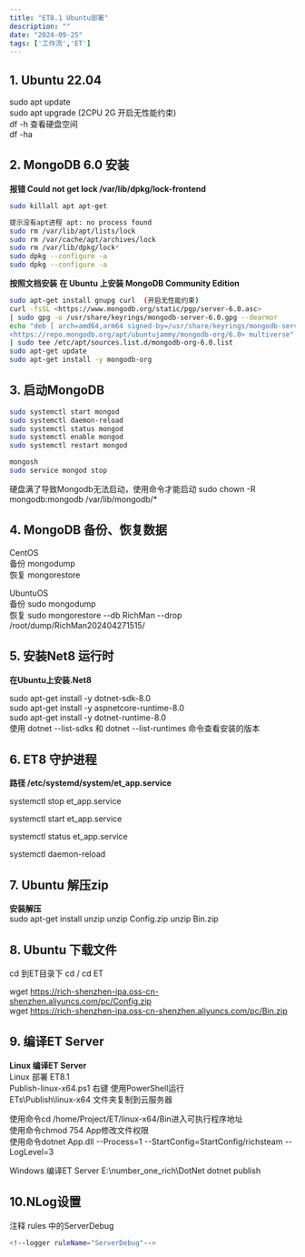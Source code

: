 ```yaml
---
title: "ET8.1 Ubuntu部署"
description: ""
date: "2024-09-25"
tags: ['工作流','ET']
---
```


## 1. Ubuntu 22.04

sudo apt update  
sudo apt upgrade (2CPU 2G 开启无性能约束)  
df -h 查看硬盘空间  
df -ha  

## 2. MongoDB 6.0 安装

**报错 Could not get lock /var/lib/dpkg/lock-frontend**  

```sh
sudo killall apt apt-get

提示没有apt进程 apt: no process found
sudo rm /var/lib/apt/lists/lock
sudo rm /var/cache/apt/archives/lock
sudo rm /var/lib/dpkg/lock*
sudo dpkg --configure -a
sudo dpkg --configure -a
```

**按照文档安装**
**在 Ubuntu 上安装 MongoDB Community Edition**

```sh
sudo apt-get install gnupg curl  (开启无性能约束)
curl -fsSL <https://www.mongodb.org/static/pgp/server-6.0.asc> 
| sudo gpg -o /usr/share/keyrings/mongodb-server-6.0.gpg --dearmor
echo "deb [ arch=amd64,arm64 signed-by=/usr/share/keyrings/mongodb-server-6.0.gpg ] 
<https://repo.mongodb.org/apt/ubuntujammy/mongodb-org/6.0> multiverse" 
| sudo tee /etc/apt/sources.list.d/mongodb-org-6.0.list
sudo apt-get update
sudo apt-get install -y mongodb-org
```

## 3.  启动MongoDB

```sh
sudo systemctl start mongod
sudo systemctl daemon-reload
sudo systemctl status mongod
sudo systemctl enable mongod
sudo systemctl restart mongod

mongosh
sudo service mongod stop
```

硬盘满了导致Mongodb无法启动，使用命令才能启动
sudo chown -R mongodb:mongodb /var/lib/mongodb/*

## 4.  MongoDB 备份、恢复数据

CentOS  
备份 mongodump  
恢复 mongorestore  

UbuntuOS  
备份 sudo mongodump  
恢复 sudo mongorestore --db RichMan --drop /root/dump/RichMan202404271515/  
  
## 5.  安装Net8 运行时

**在Ubuntu上安装.Net8**  

sudo apt-get install -y dotnet-sdk-8.0  
sudo apt-get install -y aspnetcore-runtime-8.0  
sudo apt-get install -y dotnet-runtime-8.0  
使用 dotnet --list-sdks 和 dotnet --list-runtimes 命令查看安装的版本  

## 6. ET8 守护进程

**路径 /etc/systemd/system/et_app.service**  

systemctl stop et_app.service  

systemctl start et_app.service  

systemctl status et_app.service  

systemctl daemon-reload  

## 7. Ubuntu 解压zip

**安装解压**  
sudo apt-get install unzip
unzip  Config.zip
unzip  Bin.zip  

## 8. Ubuntu 下载文件

 cd 到ET目录下
 cd /
 cd ET

 wget <https://rich-shenzhen-ipa.oss-cn-shenzhen.aliyuncs.com/pc/Config.zip>  
 wget <https://rich-shenzhen-ipa.oss-cn-shenzhen.aliyuncs.com/pc/Bin.zip>  
  
## 9. 编译ET Server

**Linux 编译ET Server**  
Linux 部署 ET8.1  
Publish-linux-x64.ps1 右键 使用PowerShell运行  
ETs\Publish\linux-x64  文件夹复制到云服务器  

使用命令cd /home/Project/ET/linux-x64/Bin进入可执行程序地址  
使用命令chmod 754 App修改文件权限  
使用命令dotnet App.dll --Process=1 --StartConfig=StartConfig/richsteam --LogLevel=3  
  
 Windows 编译ET Server
  E:\number_one_rich\DotNet
  dotnet publish

## 10.NLog设置

注释 rules 中的ServerDebug  

```sh
<!--logger ruleName="ServerDebug"-->
```
